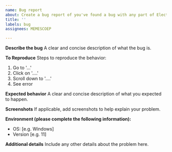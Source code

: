 ```yaml
---
name: Bug report
about: Create a bug report of you've found a bug with any part of Electra.
title: ''
labels: bug
assignees: MEMESCOEP

---
```


**Describe the bug**
A clear and concise description of what the bug is.

**To Reproduce**
Steps to reproduce the behavior:
1. Go to '...'
2. Click on '....'
3. Scroll down to '....'
4. See error

**Expected behavior**
A clear and concise description of what you expected to happen.

**Screenshots**
If applicable, add screenshots to help explain your problem.

**Environment (please complete the following information):**
 - OS: [e.g. Windows]
 - Version [e.g. 11]

**Additional details**
Include any other details about the problem here.
